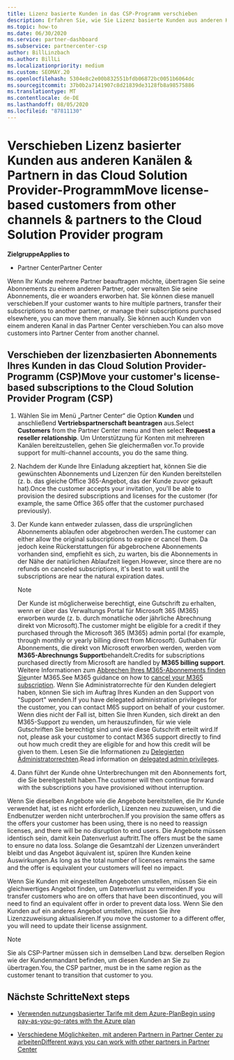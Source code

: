 ```yaml
---
title: Lizenz basierte Kunden in das CSP-Programm verschieben
description: Erfahren Sie, wie Sie Lizenz basierte Kunden aus anderen Kanälen oder einem anderen Partner in das CSP-Programm (Cloud Solution Provider) im Partner Center verschieben.
ms.topic: how-to
ms.date: 06/30/2020
ms.service: partner-dashboard
ms.subservice: partnercenter-csp
author: BillLinzbach
ms.author: BillLi
ms.localizationpriority: medium
ms.custom: SEOMAY.20
ms.openlocfilehash: 5304e8c2e00b832551bfdb06872bc0051b6064dc
ms.sourcegitcommit: 37b0b2a7141907c8d21839de3128fb8a98575886
ms.translationtype: MT
ms.contentlocale: de-DE
ms.lasthandoff: 08/05/2020
ms.locfileid: "87811130"
---
```

# <a name="move-license-based-customers-from-other-channels--partners-to-the-cloud-solution-provider-program"></a><span data-ttu-id="45348-103">Verschieben Lizenz basierter Kunden aus anderen Kanälen & Partnern in das Cloud Solution Provider-Programm</span><span class="sxs-lookup"><span data-stu-id="45348-103">Move license-based customers from other channels & partners to the Cloud Solution Provider program</span></span>

<span data-ttu-id="45348-104">**Zielgruppe**</span><span class="sxs-lookup"><span data-stu-id="45348-104">**Applies to**</span></span>

- <span data-ttu-id="45348-105">Partner Center</span><span class="sxs-lookup"><span data-stu-id="45348-105">Partner Center</span></span>

<span data-ttu-id="45348-106">Wenn Ihr Kunde mehrere Partner beauftragen möchte, übertragen Sie seine Abonnements zu einem anderen Partner, oder verwalten Sie seine Abonnements, die er woanders erworben hat. Sie können diese manuell verschieben.</span><span class="sxs-lookup"><span data-stu-id="45348-106">If your customer wants to hire multiple partners, transfer their subscriptions to another partner, or manage their subscriptions purchased elsewhere, you can move them manually.</span></span> <span data-ttu-id="45348-107">Sie können auch Kunden von einem anderen Kanal in das Partner Center verschieben.</span><span class="sxs-lookup"><span data-stu-id="45348-107">You can also move customers into Partner Center from another channel.</span></span>

## <a name="move-your-customers-license-based-subscriptions-to-the-cloud-solution-provider-program-csp"></a><span data-ttu-id="45348-108">Verschieben der lizenzbasierten Abonnements Ihres Kunden in das Cloud Solution Provider-Programm (CSP)</span><span class="sxs-lookup"><span data-stu-id="45348-108">Move your customer's license-based subscriptions to the Cloud Solution Provider Program (CSP)</span></span>

1. <span data-ttu-id="45348-109">Wählen Sie im Menü „Partner Center“ die Option **Kunden** und anschließend **Vertriebspartnerschaft beantragen** aus.</span><span class="sxs-lookup"><span data-stu-id="45348-109">Select **Customers** from the Partner Center menu and then select **Request a reseller relationship**.</span></span> <span data-ttu-id="45348-110">Um Unterstützung für Konten mit mehreren Kanälen bereitzustellen, gehen Sie gleichermaßen vor.</span><span class="sxs-lookup"><span data-stu-id="45348-110">To provide support for multi-channel accounts, you do the same thing.</span></span>

2. <span data-ttu-id="45348-111">Nachdem der Kunde Ihre Einladung akzeptiert hat, können Sie die gewünschten Abonnements und Lizenzen für den Kunden bereitstellen (z. b. das gleiche Office 365-Angebot, das der Kunde zuvor gekauft hat).</span><span class="sxs-lookup"><span data-stu-id="45348-111">Once the customer accepts your invitation, you'll be able to provision the desired subscriptions and licenses for the customer (for example, the same Office 365 offer that the customer purchased previously).</span></span>

3. <span data-ttu-id="45348-112">Der Kunde kann entweder zulassen, dass die ursprünglichen Abonnements ablaufen oder abgebrochen werden.</span><span class="sxs-lookup"><span data-stu-id="45348-112">The customer can either allow the original subscriptions to expire or cancel them.</span></span> <span data-ttu-id="45348-113">Da jedoch keine Rückerstattungen für abgebrochene Abonnements vorhanden sind, empfiehlt es sich, zu warten, bis die Abonnements in der Nähe der natürlichen Ablaufzeit liegen.</span><span class="sxs-lookup"><span data-stu-id="45348-113">However, since there are no refunds on canceled subscriptions, it's best to wait until the  subscriptions are near the natural expiration dates.</span></span>


   >[!NOTE]
   ><span data-ttu-id="45348-114">Der Kunde ist möglicherweise berechtigt, eine Gutschrift zu erhalten, wenn er über das Verwaltungs Portal für Microsoft 365 (M365) erworben wurde (z. b. durch monatliche oder jährliche Abrechnung direkt von Microsoft).</span><span class="sxs-lookup"><span data-stu-id="45348-114">The customer might be eligible for a credit if they purchased through the Microsoft 365 (M365) admin portal (for example, through monthly or yearly billing direct from Microsoft).</span></span> <span data-ttu-id="45348-115">Guthaben für Abonnements, die direkt von Microsoft erworben werden, werden vom **M365-Abrechnungs Support**behandelt.</span><span class="sxs-lookup"><span data-stu-id="45348-115">Credits for subscriptions purchased directly from Microsoft are handled by **M365 billing support**.</span></span> <span data-ttu-id="45348-116">Weitere Informationen zum [Abbrechen Ihres M365-Abonnements finden Sie](https://docs.microsoft.com/microsoft-365/commerce/subscriptions/cancel-your-subscription)unter M365.</span><span class="sxs-lookup"><span data-stu-id="45348-116">See M365 guidance on how to [cancel your M365 subscription](https://docs.microsoft.com/microsoft-365/commerce/subscriptions/cancel-your-subscription).</span></span> <span data-ttu-id="45348-117">Wenn Sie Administratorrechte für den Kunden delegiert haben, können Sie sich im Auftrag Ihres Kunden an den Support von "Support" wenden.</span><span class="sxs-lookup"><span data-stu-id="45348-117">If you have delegated administration privileges for the customer, you can contact M65 support on behalf of your customer.</span></span> <span data-ttu-id="45348-118">Wenn dies nicht der Fall ist, bitten Sie Ihren Kunden, sich direkt an den M365-Support zu wenden, um herauszufinden, für wie viele Gutschriften Sie berechtigt sind und wie diese Gutschrift erteilt wird.</span><span class="sxs-lookup"><span data-stu-id="45348-118">If not, please ask your customer to contact M365 support directly to find out how much credit they are eligible for and how this credit will be given to them.</span></span> <span data-ttu-id="45348-119">Lesen Sie die Informationen zu [Delegierten Administratorrechten](customers-revoke-admin-privileges.md).</span><span class="sxs-lookup"><span data-stu-id="45348-119">Read information on [delegated admin privileges](customers-revoke-admin-privileges.md).</span></span>


4. <span data-ttu-id="45348-120">Dann führt der Kunde ohne Unterbrechungen mit den Abonnements fort, die Sie bereitgestellt haben.</span><span class="sxs-lookup"><span data-stu-id="45348-120">The customer will then continue forward with the subscriptions you have provisioned without interruption.</span></span>

<span data-ttu-id="45348-121">Wenn Sie dieselben Angebote wie die Angebote bereitstellen, die Ihr Kunde verwendet hat, ist es nicht erforderlich, Lizenzen neu zuzuweisen, und die Endbenutzer werden nicht unterbrochen.</span><span class="sxs-lookup"><span data-stu-id="45348-121">If you provision the same offers as the offers your customer has been using, there is no need to reassign licenses, and there will be no disruption to end users.</span></span> <span data-ttu-id="45348-122">Die Angebote müssen identisch sein, damit kein Datenverlust auftritt.</span><span class="sxs-lookup"><span data-stu-id="45348-122">The offers must be the same to ensure no data loss.</span></span> <span data-ttu-id="45348-123">Solange die Gesamtzahl der Lizenzen unverändert bleibt und das Angebot äquivalent ist, spüren Ihre Kunden keine Auswirkungen.</span><span class="sxs-lookup"><span data-stu-id="45348-123">As long as the total number of licenses remains the same and the offer is equivalent your customers will feel no impact.</span></span>

<span data-ttu-id="45348-124">Wenn Sie Kunden mit eingestellten Angeboten umstellen, müssen Sie ein gleichwertiges Angebot finden, um Datenverlust zu vermeiden.</span><span class="sxs-lookup"><span data-stu-id="45348-124">If you transfer customers who are on offers that have been discontinued, you will need to find an equivalent offer in order to prevent data loss.</span></span> <span data-ttu-id="45348-125">Wenn Sie den Kunden auf ein anderes Angebot umstellen, müssen Sie ihre Lizenzzuweisung aktualisieren.</span><span class="sxs-lookup"><span data-stu-id="45348-125">If you move the customer to a different offer, you will need to update their license assignment.</span></span>

>[!NOTE]
> <span data-ttu-id="45348-126">Sie als CSP-Partner müssen sich in demselben Land bzw. derselben Region wie der Kundenmandant befinden, um diesen Kunden an Sie zu übertragen.</span><span class="sxs-lookup"><span data-stu-id="45348-126">You, the CSP partner, must be in the same region as the customer tenant to transition that customer to you.</span></span>

## <a name="next-steps"></a><span data-ttu-id="45348-127">Nächste Schritte</span><span class="sxs-lookup"><span data-stu-id="45348-127">Next steps</span></span>

- [<span data-ttu-id="45348-128">Verwenden nutzungsbasierter Tarife mit dem Azure-Plan</span><span class="sxs-lookup"><span data-stu-id="45348-128">Begin using pay-as-you-go-rates with the Azure plan</span></span>](azure-plan-get-started.md)
 

- [<span data-ttu-id="45348-129">Verschiedene Möglichkeiten, mit anderen Partnern in Partner Center zu arbeiten</span><span class="sxs-lookup"><span data-stu-id="45348-129">Different ways you can work with other partners in Partner Center</span></span>](work-with-other-partners.md)
